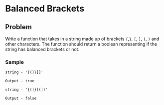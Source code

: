 # Balanced Brackets

## Problem
Write a function that takes in a string made up of brackets `{`,`}`, `[`, `]`, `(`, `)` and other characters. The function should return a boolean representing if the string has balanced brackets or not.

### Sample
```
string - '{()}[]'

Output - true

string - '{()}[(])'

Output - false
```